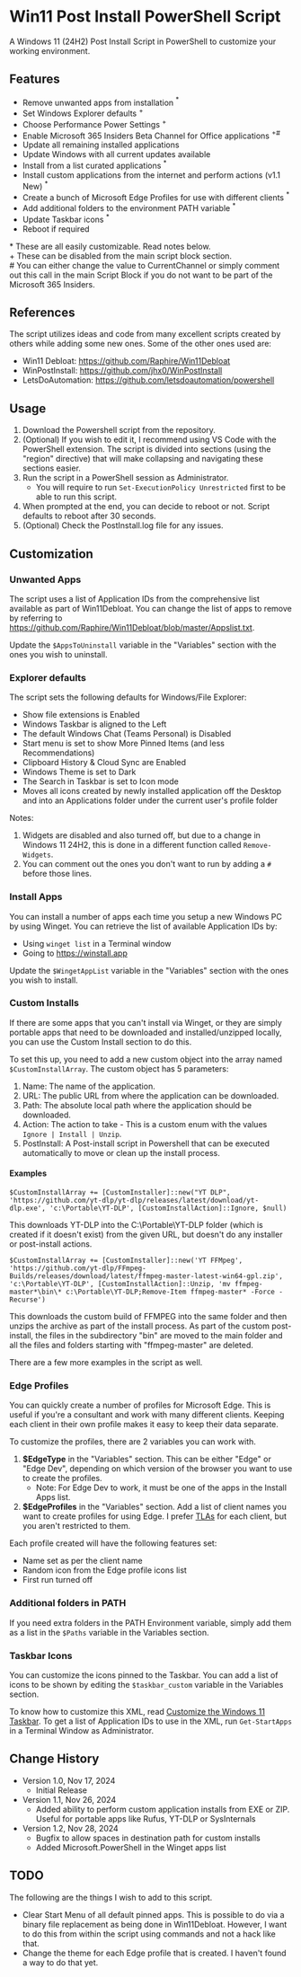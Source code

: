 # Win11 Post Install PowerShell Script
A Windows 11 (24H2) Post Install Script in PowerShell to customize your working environment.

## Features
- Remove unwanted apps from installation $^{*}$
- Set Windows Explorer defaults $^{+}$
- Choose Performance Power Settings $^{+}$
- Enable Microsoft 365 Insiders Beta Channel for Office applications $^{+}$<sup>#</sup>
- Update all remaining installed applications
- Update Windows with all current updates available
- Install from a list curated applications $^{*}$
- Install custom applications from the internet and perform actions (v1.1 New) $^{*}$
- Create a bunch of Microsoft Edge Profiles for use with different clients $^{*}$
- Add additional folders to the environment PATH variable $^{*}$
- Update Taskbar icons $^{*}$
- Reboot if required

\* These are all easily customizable. Read notes below.<br>
\+ These can be disabled from the main script block section.<br>
\# You can either change the value to CurrentChannel or simply comment out this call in the main Script Block if you do not want to be part of the Microsoft 365 Insiders.

## References
The script utilizes ideas and code from many excellent scripts created by others while adding some new ones. Some of the other ones used are:
- Win11 Debloat: <https://github.com/Raphire/Win11Debloat>
- WinPostInstall: <https://github.com/jhx0/WinPostInstall>
- LetsDoAutomation: <https://github.com/letsdoautomation/powershell>

## Usage
1. Download the Powershell script from the repository.
2. (Optional) If you wish to edit it, I recommend using VS Code with the PowerShell extension. The script is divided into sections (using the "region" directive) that will make collapsing and navigating these sections easier.
3. Run the script in a PowerShell session as Administrator.
    - You will require to run `Set-ExecutionPolicy Unrestricted` first to be able to run this script.
4. When prompted at the end, you can decide to reboot or not. Script defaults to reboot after 30 seconds.
5. (Optional) Check the PostInstall.log file for any issues.

## Customization
### Unwanted Apps
The script uses a list of Application IDs from the comprehensive list available as part of Win11Debloat. You can change the list of apps to remove by referring to https://github.com/Raphire/Win11Debloat/blob/master/Appslist.txt.

Update the `$AppsToUninstall` variable in the "Variables" section with the ones you wish to uninstall.

### Explorer defaults
The script sets the following defaults for Windows/File Explorer:
- Show file extensions is Enabled
- Windows Taskbar is aligned to the Left
- The default Windows Chat (Teams Personal) is Disabled
- Start menu is set to show More Pinned Items (and less Recommendations)
- Clipboard History & Cloud Sync are Enabled
- Windows Theme is set to Dark
- The Search in Taskbar is set to Icon mode
- Moves all icons created by newly installed application off the Desktop and into an Applications folder under the current user's profile folder

Notes: 
1. Widgets are disabled and also turned off, but due to a change in Windows 11 24H2, this is done in a different function called `Remove-Widgets`.
2. You can comment out the ones you don't want to run by adding a `#` before those lines.

### Install Apps
You can install a number of apps each time you setup a new Windows PC by using Winget. You can retrieve the list of available Application IDs by:
- Using `winget list` in a Terminal window
- Going to https://winstall.app

Update the `$WingetAppList` variable in the "Variables" section with the ones you wish to install.

### Custom Installs
If there are some apps that you can't install via Winget, or they are simply portable apps that need to be downloaded and installed/unzipped locally, you can use the Custom Install section to do this.

To set this up, you need to add a new custom object into the array named `$CustomInstallArray`. The custom object has 5 parameters:
1. Name: The name of the application.
2. URL: The public URL from where the application can be downloaded.
3. Path: The absolute local path where the application should be downloaded.
4. Action: The action to take - This is a custom enum with the values `Ignore | Install | Unzip`.
5. PostInstall: A Post-install script in Powershell that can be executed automatically to move or clean up the install process.

#### Examples
`$CustomInstallArray += [CustomInstaller]::new("YT DLP", 'https://github.com/yt-dlp/yt-dlp/releases/latest/download/yt-dlp.exe', 'c:\Portable\YT-DLP', [CustomInstallAction]::Ignore, $null)`

This downloads YT-DLP into the C:\Portable\YT-DLP folder (which is created if it doesn't exist) from the given URL, but doesn't do any installer or post-install actions.

`$CustomInstallArray += [CustomInstaller]::new('YT FFMpeg', 'https://github.com/yt-dlp/FFmpeg-Builds/releases/download/latest/ffmpeg-master-latest-win64-gpl.zip', 'c:\Portable\YT-DLP', [CustomInstallAction]::Unzip, 'mv ffmpeg-master*\bin\* c:\Portable\YT-DLP;Remove-Item ffmpeg-master* -Force -Recurse')`

This downloads the custom build of FFMPEG into the same folder and then unzips the archive as part of the install process. As part of the custom post-install, the files in the subdirectory "bin" are moved to the main folder and all the files and folders starting with "ffmpeg-master" are deleted.

There are a few more examples in the script as well.

### Edge Profiles
You can quickly create a number of profiles for Microsoft Edge. This is useful if you're a consultant and work with many different clients. Keeping each client in their own profile makes it easy to keep their data separate.

To customize the profiles, there are 2 variables you can work with.

1. **$EdgeType** in the "Variables" section. This can be either "Edge" or "Edge Dev", depending on which version of the browser you want to use to create the profiles. 
    - Note: For Edge Dev to work, it must be one of the apps in the Install Apps list.
2. **$EdgeProfiles** in the "Variables" section. Add a list of client names you want to create profiles for using Edge. I prefer [TLAs](https://dictionary.cambridge.org/dictionary/english/tla) for each client, but you aren't restricted to them.

Each profile created will have the following features set:
- Name set as per the client name
- Random icon from the Edge profile icons list
- First run turned off

### Additional folders in PATH
If you need extra folders in the PATH Environment variable, simply add them as a list in the `$Paths` variable in the Variables section.

### Taskbar Icons
You can customize the icons pinned to the Taskbar. You can add a list of icons to be shown by editing the `$taskbar_custom` variable in the Variables section. 

To know how to customize this XML, read [Customize the Windows 11 Taskbar](https://learn.microsoft.com/en-us/windows-hardware/customize/desktop/customize-the-windows-11-taskbar). To get a list of Application IDs to use in the XML, run `Get-StartApps` in a Terminal Window as Administrator.

## Change History
* Version 1.0, Nov 17, 2024
    - Initial Release
* Version 1.1, Nov 26, 2024
    - Added ability to perform custom application installs from EXE or ZIP. Useful for portable apps like Rufus, YT-DLP or SysInternals
* Version 1.2, Nov 28, 2024
    - Bugfix to allow spaces in destination path for custom installs
    - Added Microsoft.PowerShell in the Winget apps list

## TODO
The following are the things I wish to add to this script. 
- Clear Start Menu of all default pinned apps. This is possible to do via a binary file replacement as being done in Win11Debloat. However, I want to do this from within the script using commands and not a hack like that.
- Change the theme for each Edge profile that is created. I haven't found a way to do that yet.

 
